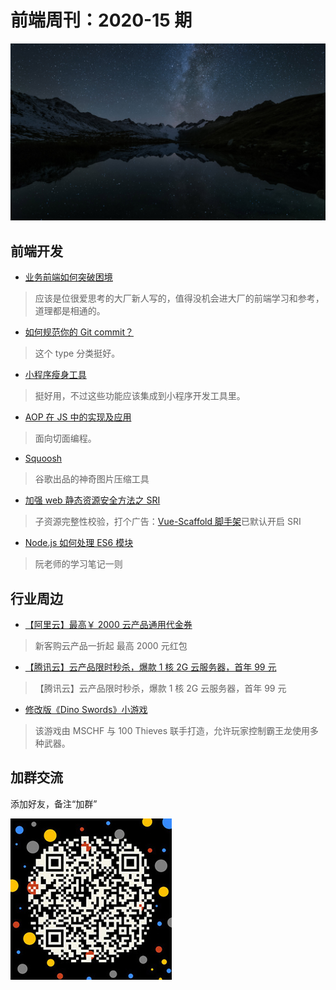 # 前端周刊：2020-15 期

[![](/img/bing/20200825.jpg?imageMogr2/thumbnail/960x)](https://cn.bing.com/search?q=冰岛高地)

## 前端开发

- [业务前端如何突破困境](https://fed.taobao.org/blog/taofed/do71ct/front-end-problems/?spm=taofed.homepage.article-section.1.7eab5ac8IrylUS)

> 应该是位很爱思考的大厂新人写的，值得没机会进大厂的前端学习和参考，道理都是相通的。

- [如何规范你的 Git commit？](https://mp.weixin.qq.com/s?__biz=MzIzOTU0NTQ0MA==&mid=2247498589&idx=1&sn=c0419f08bd455de9147e47387778943e)

> 这个 type 分类挺好。

- [小程序瘦身工具](https://github.com/wechat-miniprogram/miniprogram-slim)

> 挺好用，不过这些功能应该集成到小程序开发工具里。

- [AOP 在 JS 中的实现及应用](https://blog.csdn.net/qq_21460229/article/details/79696159)

> 面向切面编程。

- [Squoosh](https://squoosh.app/)

> 谷歌出品的神奇图片压缩工具

- [加强 web 静态资源安全方法之 SRI](https://zhuanlan.zhihu.com/p/51250585)

> 子资源完整性校验，打个广告：[Vue-Scaffold 脚手架](https://github.com/tower1229/Vue-Scaffold)已默认开启 SRI

- [Node.js 如何处理 ES6 模块](http://www.ruanyifeng.com/blog/2020/08/how-nodejs-use-es6-module.html)

> 阮老师的学习笔记一则

## 行业周边

- [【阿里云】最高￥ 2000 云产品通用代金券](https://www.aliyun.com/minisite/goods?userCode=y31qmczl)

> 新客购云产品一折起 最高 2000 元红包

- [【腾讯云】云产品限时秒杀，爆款 1 核 2G 云服务器，首年 99 元](https://url.cn/abdjJNhu)

> 【腾讯云】云产品限时秒杀，爆款 1 核 2G 云服务器，首年 99 元

- [修改版《Dino Swords》小游戏](https://dinoswords.gg/)

> 该游戏由 MSCHF 与 100 Thieves 联手打造，允许玩家控制霸王龙使用多种武器。

## 加群交流

添加好友，备注“加群”

![refned_x](/img/a/refined-x.jpg)
